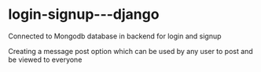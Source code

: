 # login-signup---django

Connected to Mongodb database in backend for login and signup

Creating a message post option which can be used by any user to post and be viewed to everyone
